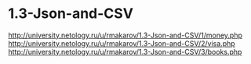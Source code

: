 # 1.3-Json-and-CSV

http://university.netology.ru/u/rmakarov/1.3-Json-and-CSV/1/money.php
http://university.netology.ru/u/rmakarov/1.3-Json-and-CSV/2/visa.php
http://university.netology.ru/u/rmakarov/1.3-Json-and-CSV/3/books.php